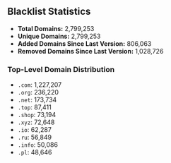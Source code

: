 ## Blacklist Statistics

- **Total Domains:** 2,799,253
- **Unique Domains:** 2,799,253
- **Added Domains Since Last Version:** 806,063
- **Removed Domains Since Last Version:** 1,028,726

### Top-Level Domain Distribution

-  `.com`: 1,227,207
-  `.org`: 236,220
-  `.net`: 173,734
-  `.top`: 87,411
-  `.shop`: 73,194
-  `.xyz`: 72,648
-  `.io`: 62,287
-  `.ru`: 56,849
-  `.info`: 50,086
-  `.pl`: 48,646
